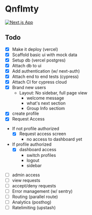 # Qnflmty

[![Next.js App](https://img.shields.io/endpoint?url=https://cloud.cypress.io/badge/detailed/wxjaty/main&style=flat&logo=cypress)](https://cloud.cypress.io/projects/wxjaty/runs)

## Todo

- [x] Make it deploy (vercel)
- [x] Scaffold basic ui with mock data
- [x] Setup db (vercel postgres)
- [x] Attach db to ui
- [x] Add authentication (w/ next-auth)
- [x] Attach end to end tests (cypress)
- [x] Attach CI for cypress cloud
- [x] Brand new users
  - Layout: No sidebar, full page view
    - welcome message
    - what's next section
    - Group Info sectiom
- [x] create profile
- [x] Request Access
- If not profile authorized
  - [x] Request access screen
    - no access to dashboard yet
- If profile authorized
  - [x] dashboard access
    - switch profiles
    - logout
    - sidebar
- [ ] admin access
- [ ] view requests
- [ ] accept/deny requests
- [ ] Error management (w/ sentry)
- [ ] Routing (parallel route)
- [ ] Analytics (posthog)
- [ ] Ratelimiting (upstash)
